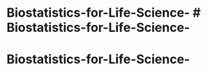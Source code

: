 # Biostatistics-for-Life-Science- # Biostatistics-for-Life-Science-
# Biostatistics-for-Life-Science-
